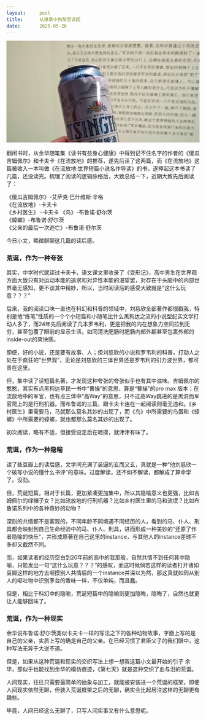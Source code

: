 ```yaml
---
layout:     post
title:      从潦草小狗那里读起
date:       2025-05-26
---
```

![看宇宙](/images/202505/beer-liufang.jpg)


翻闲书时，从余华随笔集《读书有益身心健康》中得到记不住名字的作者的《傻瓜吉姆佩尔》和卡夫卡《在流放地》的推荐，遂先后读了这两篇，而《在流放地》这篇被收入一本叫做《在流放地·世界短篇小说名作导读》的书，遂捧起这本书读了几篇，还没读完。梳理了阅读的逻辑脉络后，大致总结一下，近期大致先后阅读了：

《傻瓜吉姆佩尔》-艾萨克·巴什维斯·辛格  
《在流放地》-卡夫卡  
《乡村医生》 -卡夫卡
《鸟》-布鲁诺·舒尔茨  
《蟑螂》-布鲁诺·舒尔茨  
《父亲的最后一次逃亡》-布鲁诺·舒尔茨  

今日小文，略微聊聊这几篇的读后感。

### 荒诞，作为一种夸张

其实，中学时代就读过卡夫卡，语文课文里收录了《变形记》，高中男生在世界观方面大致只有对运动本能的追求和对异性本能的渴望罢，对存在于头脑中的内部世界毫无感知，更不谈其中精妙，所以，当时阅读后的感受大致就是“这什么玩意？？？”

后来，我的阅读口味一直也在科幻和科普的领域中，刘慈欣全部著作都很戳我，特别是他“练笔”性质的一个个小短篇和小随笔比什么黑狗达之流的小说型纪实文学打动人多了，而24年先后阅读了几本罗韦利，更是把我的内在想象力空间拉到无穷，甚至包覆了眼前的显示生活，如同清洗肥肠时肥肠内部外翻甚至包裹外部的inside-out的爽快感。

即便，好的小说，还是要有故事、人；但刘慈欣的小说和罗韦利的科普，打动人之处在于疯狂的“世界观”，无论是刘慈欣的三体世界还是罗韦利的引力波世界，都可贵在这里。

但，集中读了读短篇名著，才发现这种夸张的夸张似乎也有其中滋味。吉姆佩尔的憨憨，其实有点黑狗达草民一书中“曹操”的意思，算是“曹操”的pro max 版本；在流放地中的军官，也有点三体中“高Way”的意思，只不过高Way跳进的是黑洞而军官爬上的是行刑机器。而布鲁诺的三篇，跟卡夫卡连在一起阅读则毫无违和。《乡村医生》里需要马，马就那么莫名其妙的出现了，而《鸟》中所需要的鸟蛋和《蟑螂》中所需要的蟑螂，就也都那么莫名其妙的出现了。

初次阅读，略有不适，但接受设定后在咂摸，就津津有味了。

### 荒诞，作为一种隐喻

读了些豆瓣上的读后感，文字间充满了装逼的玄而又玄，真就是一种“他刘慈欣一个破写小说的懂什么书评”的意味。过度解读，还不如不解读，都解成了算命学了。没劲。

但，荒诞短篇，相对于长篇，更加紧凑更加集中，所以其隐喻意义也更强，比如吉姆佩尔的绿帽子女？比如流放地的行刑机器？比如乡村医生里的马和流氓？比如布鲁诺系列中的各种奇妙的动物？

深刻的共情都不是客观的，不同年龄不同境遇不同经历的人，看到的马、仆人、刑具都会映射到自己生命经验中的马、仆人、刑具，进而形成一种美妙的“还原了作者隐喻的快乐”，并形成原著在自己这里的instance，与其他人的instance差球不多却又截然不同。

而，如果读者的经历空白到20年前的高中的我那般，自然共情不到任何其中隐喻，只能发出一句“这什么玩意？？？”的感叹，而这时候倘若这样的读者打开诸如豆瓣这样的地方去咂摸别人共情后的一个instance并深以为然，那这真就如同从别人的呕吐物中识别茅台的香味一样，不仅单纯，而且蠢。

但是，相比于科幻中的隐喻，荒诞短篇中的隐喻则更加隐晦，隐晦了，自然也就更让人能够回味了。


### 荒诞，作为一种现实

余华说布鲁诺·舒尔茨类似卡夫卡一样的写法之下的各种动物故事，字面上写的是自己的父亲，实质上写的确是自己的父亲。在已经习惯了君臣父子的我们眼中，这种写法无异于大逆不道。

但是，如果从这种荒诞和现实的交织写法上想一想我这篇小文最开始的引子 余华，那似乎也能找到余华的模仿痕迹，《第七天》就是这种交织了血与泪的荒诞。

人间现实，往往只需要最简单的抽象与加工，就能被安装进一个荒诞的框架，即便人间现实依然无聊，但装入荒诞框架之后的无聊，确实会比起居注这样的无聊更有趣些。

毕竟，人间已经这么无聊了，只写人间实事又有什么意思呢。
